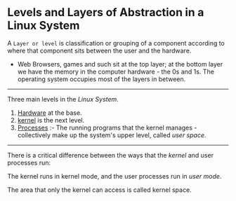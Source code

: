 <h1 style="font-size:25px;"> Levels and Layers of Abstraction in a Linux System  </h1>


A `Layer or level` is classification or grouping of a component according to where that component sits between the user and the hardware.

- Web Browsers, games and such sit at the top layer; at the bottom layer we have the memory in the computer hardware - the 0s and 1s. The operating system occupies most of the layers in between.

---
Three main levels in the _Linux System_. 
1. [Hardware](https://github.com/amankaushik3919/My-Books-Notes/edit/main/Hardware.md) at the base.
2. [kernel](https://github.com/amankaushik3919/My-Books-Notes/edit/main/kernel.md) is the next level.
3. [Processes](https://github.com/amankaushik3919/My-Books-Notes/edit/main/Process.md) :- The running programs that the kernel manages - collectively make up the system's upper level, called _user space_. 

---

There is a critical difference between the ways that the _kernel_ and user processes run: 

The kernel runs in kernel mode, and the user processes run in _user mode_.

The area that only the kernel can access is called kernel space.

